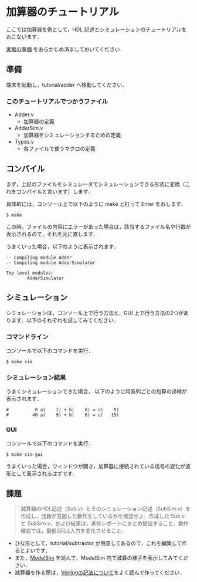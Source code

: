 # 加算器のチュートリアル

ここでは加算器を例として，HDL 記述とシミュレーションのチュートリアルをおこないます．

[実験の準備](../setup.md) をあらかじめ済ましておいてください．

## 準備

端末を起動し，tutorial/adder へ移動してください．

### このチュートリアルでつかうファイル

* Adder.v
    * 加算器の定義
* AdderSim.v
    * 加算器をシミュレーションするための定義
* Types.v
    * 各ファイルで使うマクロの定義

## コンパイル

まず，上記のファイルをシミュレータでシミュレーションできる形式に変換（これをコンパイルと言います）します．

具体的には，コンソール上で以下のように make と打って Enter をおします．
```
$ make
```

この時，ファイルの内容にエラーがあった場合は，該当するファイル名や行数が表示されるので，それを元に直します．

うまくいった場合，以下のように表示されます．
```
-- Compiling module Adder
-- Compiling module AdderSimulator

Top level modules:
        AdderSimulator
```

## シミュレーション

シミュレーションは，コンソール上で行う方法と，GUI 上で行う方法の2つがあります．以下のそれぞれを試してみてください．

### コマンドライン
コンソールで以下のコマンドを実行．
```
$ make sim
```

### シミュレーション結果
うまくシミュレーションできた場合， 以下のように時系列ごとの加算の過程が表示されます．
```
#          0 a(    1) + b(    8) = c(    9)
#         40 a(    9) + b(    6) = c(   15)
```

### GUI
コンソールで以下のコマンドを実行．
```
$ make sim-gui
```

うまくいった場合，ウィンドウが開き，加算器に接続されている信号の変化が波形として表示されるはずです．
## 課題
>減算器のHDL記述（Sub.v）とそのシミュレーション記述（SubSim.v）を作成し，回路が意図した動作をしているかを確認せよ．作成した Sub.v と SubSim.v，および結果は，進捗レポートにまとめ提出すること．動作確認では，最低3回は入力を変化させること．

* ひな形として，tutorial/subtractor が用意してあるので，これを編集して作るとよいです．
* また，[ModelSim](../modelsim.md) を読んで，ModelSim 内で減算の様子を表示してみてください．
* 減算器を作る際は，[Verilogの記法について](../verilog.md)をよく読んで作ってください．
